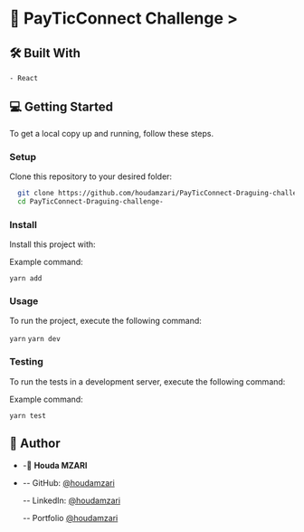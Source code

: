 
<!-- PROJECT DESCRIPTION -->

# 📖 PayTicConnect Challenge ></a>


## 🛠 Built With <a name="built-with">
    - React
</a>

<!-- GETTING STARTED -->

## 💻 Getting Started <a name="getting-started"></a>

To get a local copy up and running, follow these steps.

### Setup

Clone this repository to your desired folder:

```sh
  git clone https://github.com/houdamzari/PayTicConnect-Draguing-challenge-
  cd PayTicConnect-Draguing-challenge-
```

### Install

Install this project with:

Example command:

`yarn add`

### Usage

To run the project, execute the following command:

`yarn`
`yarn dev`

### Testing

To run the tests in a development server, execute the following command:

Example command:

`yarn test`

<!-- AUTHORS -->

## 👥 Author

- -👤 **Houda MZARI**

- -- GitHub: [@houdamzari](https://github.com/houdamzari)

  -- LinkedIn: [@houdamzari](https://www.linkedin.com/in/houda-mzari-2304401b1/)

  -- Portfolio [@houdamzari](https://portfolio-v2-61maf24ih-houdamzari.vercel.app/)
  